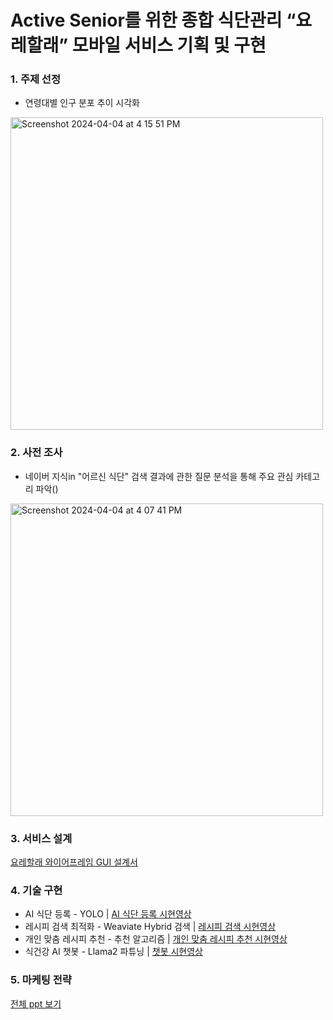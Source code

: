 # Active Senior를 위한 종합 식단관리 “요레할래” 모바일 서비스 기획 및 구현 

### 1. 주제 선정
- 연령대별 인구 분포 추이 시각화
<img width="500" alt="Screenshot 2024-04-04 at 4 15 51 PM" src="https://github.com/jonggu12/yorehalre_project/assets/155503641/de17144f-baa5-4082-ae9d-6f47f0efe5fa">

### 2. 사전 조사
- 네이버 지식in "어르신 식단" 검색 결과에 관한 질문 분석을 통해 주요 관심 카테고리 파악()
<img width="500" alt="Screenshot 2024-04-04 at 4 07 41 PM" src="https://github.com/jonggu12/yorehalre_project/assets/155503641/2fc052d3-0552-4450-912f-de77d79642cc">

### 3. 서비스 설계
[요레할래 와이어프레임 GUI 설계서](https://www.figma.com/file/0yH0FsIeZk750Mxm8WiAOH/%EC%9A%94%EB%A0%88%ED%95%A0%EB%9E%98_%EC%99%80%EC%9D%B4%EC%96%B4%ED%94%84%EB%A0%88%EC%9E%84?type=design&node-id=0-1&mode=design&t=54iblGVQL8xgUhfT-0)

### 4. 기술 구현
- AI 식단 등록 - YOLO | 
[AI 식단 등록 시현영상](https://youtube.com/shorts/xWoff31L8to)
- 레시피 검색 최적화 - Weaviate Hybrid 검색 | 
[레시피 검색 시현영상](https://youtube.com/shorts/t7srohSjGSc)
- 개인 맞춤 레시피 추천 - 추천 알고리즘 | 
[개인 맞춤 레시피 추천 시현영상](https://youtube.com/shorts/e7xP4V3UOzI)
- 식건강 AI 챗봇 - Llama2 파튜닝 | 
[챗봇 시현영상](https://youtube.com/shorts/j_X_Ra5k7Hs)
### 5. 마케팅 전략

[전체 ppt 보기](https://docs.google.com/presentation/d/1QyCqKiMMSryrTUSFyw7maTryiP3mBojLFPqWDzoUArM/edit#slide=id.g2c515029cdd_9_55)
